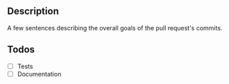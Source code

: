 ## Description
A few sentences describing the overall goals of the pull request's commits.

[//]: # (## Related PRs)
[//]: # (List related PRs against other branches:)

[//]: # (branch | PR)
[//]: # (------ | ------)
[//]: # (other_pr_production | [link])
[//]: # (other_pr_master | [link])

## Todos
- [ ] Tests
- [ ] Documentation

[//]: # (## Steps to Test)
[//]: # (Steps to test code change)
